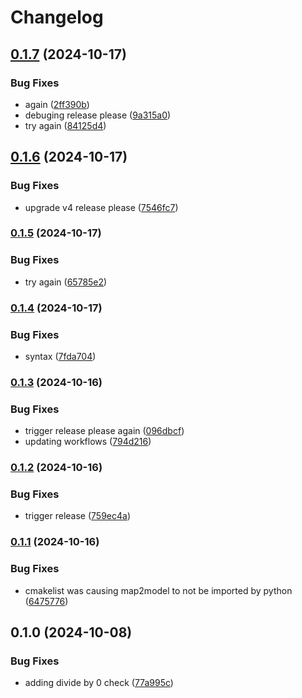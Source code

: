 # Changelog

## [0.1.7](https://github.com/Loop3D/map2model_cpp/compare/v0.1.6...v0.1.7) (2024-10-17)


### Bug Fixes

* again ([2ff390b](https://github.com/Loop3D/map2model_cpp/commit/2ff390ba4f9bf9de6ce5e7cd7c31dfa769ee1292))
* debuging release please ([9a315a0](https://github.com/Loop3D/map2model_cpp/commit/9a315a0ec001ff3e2631f062bfdc2e3fdaf13a01))
* try again ([84125d4](https://github.com/Loop3D/map2model_cpp/commit/84125d4145482c045fdc0b78e30f32d4b7f9e635))

## [0.1.6](https://github.com/Loop3D/map2model_cpp/compare/v0.1.5...v0.1.6) (2024-10-17)


### Bug Fixes

* upgrade v4 release please ([7546fc7](https://github.com/Loop3D/map2model_cpp/commit/7546fc7b27d2301a501d8b78cfb825a0df1894b0))

### [0.1.5](https://www.github.com/Loop3D/map2model_cpp/compare/v0.1.4...v0.1.5) (2024-10-17)


### Bug Fixes

* try again ([65785e2](https://www.github.com/Loop3D/map2model_cpp/commit/65785e2998ec99e86e7bded659d3f77c056539f7))

### [0.1.4](https://www.github.com/Loop3D/map2model_cpp/compare/v0.1.3...v0.1.4) (2024-10-17)


### Bug Fixes

* syntax ([7fda704](https://www.github.com/Loop3D/map2model_cpp/commit/7fda704e5fa0ee9d9b07de49eb09448617a545f5))

### [0.1.3](https://www.github.com/Loop3D/map2model_cpp/compare/v0.1.2...v0.1.3) (2024-10-16)


### Bug Fixes

* trigger release please again ([096dbcf](https://www.github.com/Loop3D/map2model_cpp/commit/096dbcf0ceb57d0f3a17a6cb7491cf39d45dc5d2))
* updating workflows ([794d216](https://www.github.com/Loop3D/map2model_cpp/commit/794d21650f362c837b0c6a1a28c0715419633161))

### [0.1.2](https://www.github.com/Loop3D/map2model_cpp/compare/v0.1.1...v0.1.2) (2024-10-16)


### Bug Fixes

* trigger release ([759ec4a](https://www.github.com/Loop3D/map2model_cpp/commit/759ec4a29621663ce642fad309ded9e729de0df3))

### [0.1.1](https://www.github.com/Loop3D/map2model_cpp/compare/v0.1.0...v0.1.1) (2024-10-16)


### Bug Fixes

* cmakelist was causing map2model to not be imported by python ([6475776](https://www.github.com/Loop3D/map2model_cpp/commit/64757762ac352688a3fd18f15b62024b1d44ddab))

## 0.1.0 (2024-10-08)


### Bug Fixes

* adding divide by 0 check ([77a995c](https://www.github.com/Loop3D/map2model_cpp/commit/77a995cf402e29d1418d2f3d911ec6f35db22a51))
